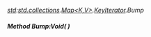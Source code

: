 _[std](../../modules/std/std-module.md):[std.collections](../../modules/std/std-collections.md).[Map<K,V>](../../modules/std/std-collections-map.md).[KeyIterator](../../modules/std/std-collections-map-keyiterator.md).Bump_
##### Method Bump:Void(  )
